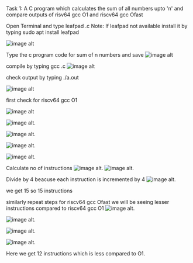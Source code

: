 Task 1: A C program which calculates the sum of all numbers upto 'n' and compare outputs of risv64 gcc O1 and riscv64 gcc Ofast

Open Terminal and type leafpad <filename>.c                        Note: If leafpad not available install it by typing sudo apt install leafpad

![image alt](https://github.com/PyCoder369/VSDSquadron-Mini-research-internship/blob/8c76f6f986f9866db7c4f5782494a3380d0c4bef/1.png)

Type the c program code for sum of n numbers and save
![image alt](https://github.com/PyCoder369/VSDSquadron-Mini-research-internship/blob/770fd2ee4dbbd44d92e469d0c0ec3b1167c332ed/2.png)


compile by typing gcc <filename>.c
![image alt](https://github.com/PyCoder369/VSDSquadron-Mini-research-internship/blob/1cddbd747263e652568b70fce9b8e7f19613ef5e/3.png)

check output by typing ./a.out

![image alt](https://github.com/PyCoder369/VSDSquadron-Mini-research-internship/blob/1cddbd747263e652568b70fce9b8e7f19613ef5e/4.png)

first check for riscv64 gcc O1

![image alt](https://github.com/PyCoder369/VSDSquadron-Mini-research-internship/blob/1cddbd747263e652568b70fce9b8e7f19613ef5e/5.png)

![image alt](https://github.com/PyCoder369/VSDSquadron-Mini-research-internship/blob/1cddbd747263e652568b70fce9b8e7f19613ef5e/6.png).

![image alt](https://github.com/PyCoder369/VSDSquadron-Mini-research-internship/blob/1cddbd747263e652568b70fce9b8e7f19613ef5e/7.png).

![image alt](https://github.com/PyCoder369/VSDSquadron-Mini-research-internship/blob/1cddbd747263e652568b70fce9b8e7f19613ef5e/8.png).

![image alt](https://github.com/PyCoder369/VSDSquadron-Mini-research-internship/blob/1cddbd747263e652568b70fce9b8e7f19613ef5e/9.png).


Calculate no of instructions
![image alt](https://github.com/PyCoder369/VSDSquadron-Mini-research-internship/blob/3808825cbbbd8876680d418a00c7ed21ea6d829a/10.png).
![image alt](https://github.com/PyCoder369/VSDSquadron-Mini-research-internship/blob/d37c217a416066d2b64f82072d8bb08831ca43da/11.png).

Divide by 4 beacuse each instruction is incremented by 4
![image alt](https://github.com/PyCoder369/VSDSquadron-Mini-research-internship/blob/496463c8037ec478d5d03bf5b26d0724b4d64c84/12.png).

we get 15 so 15 instructions


similarly repeat steps for riscv64 gcc Ofast we will be seeing lesser instructions compared to riscv64 gcc O1
![image alt](https://github.com/PyCoder369/VSDSquadron-Mini-research-internship/blob/1cddbd747263e652568b70fce9b8e7f19613ef5e/13.png).

![image alt](https://github.com/PyCoder369/VSDSquadron-Mini-research-internship/blob/61e5e76745ad4137074e6fe75679758f63c0796c/14.png).

![image alt](https://github.com/PyCoder369/VSDSquadron-Mini-research-internship/blob/61e5e76745ad4137074e6fe75679758f63c0796c/15.png).

![image alt](https://github.com/PyCoder369/VSDSquadron-Mini-research-internship/blob/61e5e76745ad4137074e6fe75679758f63c0796c/16.png).

Here we get 12 instructions which is less compared to O1.

